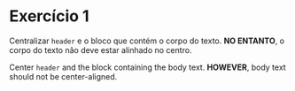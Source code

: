 # Exercício 1

Centralizar `header` e o bloco que contém o corpo do texto. 
**NO ENTANTO**, o corpo do texto não deve estar alinhado no centro.

Center `header` and the block containing the body text.
**HOWEVER**, body text should not be center-aligned.
